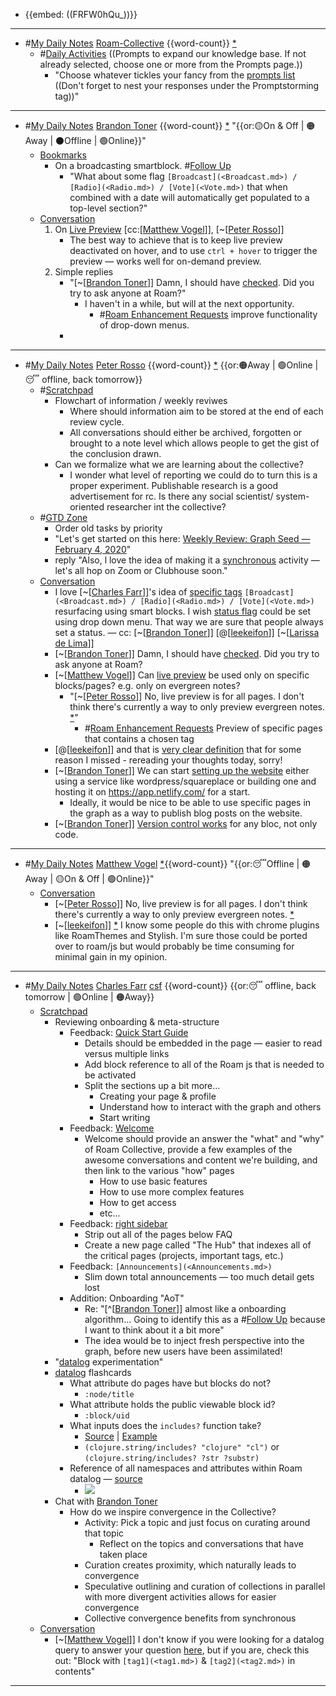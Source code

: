- {{embed: ((FRFW0hQu_))}}
- ---
- #[My Daily Notes](<My Daily Notes.md>) [Roam-Collective](<Roam-Collective.md>) {{word-count}} [*]([rc](<rc.md>)) 
    - #[Daily Activities](<Daily Activities.md>) ((Prompts to expand our knowledge base. If not already selected, choose one or more from the Prompts page.))
        - "Choose whatever tickles your fancy from the [prompts list]([Prompts](<Prompts.md>)) ((Don't forget to nest your responses under the Promptstorming tag))"
- ---
- #[My Daily Notes](<My Daily Notes.md>) [Brandon Toner](<Brandon Toner.md>) {{word-count}} [*]([bnt](<bnt.md>)) "{{or:🟡On & Off | 🟠Away | ⚫️Offline | 🟢Online}}"
    - [Bookmarks](<Bookmarks.md>)
        - On a broadcasting smartblock. #[Follow Up](<Follow Up.md>)
            - "What about some flag `[Broadcast](<Broadcast.md>) / [Radio](<Radio.md>) / [Vote](<Vote.md>)` that when combined with a date will automatically get populated to a top-level section?"
    - [Conversation](<Conversation.md>) 
        1. On [Live Preview](<Live Preview.md>) [cc:[[Matthew Vogel](<cc:[[Matthew Vogel.md>)]], [~[[Peter Rosso](<~[[Peter Rosso.md>)]] 
            - The best way to achieve that is to keep live preview deactivated on hover, and to use `ctrl + hover` to trigger the preview — works well for on-demand preview.
        2. Simple replies
            - "[~[[Brandon Toner](<~[[Brandon Toner.md>)]] Damn, I should have [checked](((uQo0I4CWK))). Did you try to ask anyone at Roam?"
                - I haven't in a while, but will at the next opportunity. 
                    - #[Roam Enhancement Requests](<Roam Enhancement Requests.md>) improve functionality of drop-down menus.
            - 
- ---
- #[My Daily Notes](<My Daily Notes.md>) [Peter Rosso](<Peter Rosso.md>) {{word-count}} [*]([ptr](<ptr.md>))   {{or:🟠Away | 🟢Online | 😴 offline, back tomorrow}}
    - #[Scratchpad](<Scratchpad.md>)
        - Flowchart of information / weekly reviwes
            - Where should information aim to be stored at the end of each review cycle.
            - All conversations should either be archived,  forgotten or brought to a note level which allows people to get the gist of the conclusion drawn.
        - Can we formalize what we are learning about the collective?
            - I wonder what level of reporting we could do to turn this is a proper experiment. Publishable research is a good advertisement for rc. Is there any social scientist/ system-oriented researcher int the collective? 
    - #[GTD Zone](<GTD Zone.md>) 
        - Order old tasks by priority
        - "Let's get started on this here: [Weekly Review: Graph Seed — February 4, 2020](<Weekly Review: Graph Seed — February 4, 2020.md>)"
        - reply "Also, l love the idea of making it a [synchronous](<synchronous.md>) activity — let's all hop on Zoom or Clubhouse soon."
    - [Conversation](<Conversation.md>)
        - I love [~[[Charles Farr](<~[[Charles Farr.md>)]]'s idea of [specific tags](((cfEfYDOAh))) `[Broadcast](<Broadcast.md>) / [Radio](<Radio.md>) / [Vote](<Vote.md>)` resurfacing using smart blocks. I wish [status flag](((hj8c8eDin))) could be set using drop down menu. That way we are sure that people always set a status.  — cc: [~[[Brandon Toner](<~[[Brandon Toner.md>)]] [@[[leekeifon](<@[[leekeifon.md>)]] [~[[Larissa de Lima](<~[[Larissa de Lima.md>)]]
        - [~[[Brandon Toner](<~[[Brandon Toner.md>)]] Damn, I should have [checked](((uQo0I4CWK))). Did you try to ask anyone at Roam?
        - [~[[Matthew Vogel](<~[[Matthew Vogel.md>)]] Can [live preview](((Ue69JZ6i5))) be used only on specific blocks/pages? e.g. only on evergreen notes?
            - "[~[[Peter Rosso](<~[[Peter Rosso.md>)]] No, live preview is for all pages. I don't think there's currently a way to only preview evergreen notes. [*](((hZjna0IrM)))"
                - #[Roam Enhancement Requests](<Roam Enhancement Requests.md>) Preview of specific pages that contains a chosen tag
        - [@[[leekeifon](<@[[leekeifon.md>)]] and that is [very clear definition](((1dcTvgxys))) that for some reason I missed - rereading your thoughts today, sorry!
        - [~[[Brandon Toner](<~[[Brandon Toner.md>)]] We can start [setting up the website](((m-bFHWp73))) either using a service like wordpress/squareplace or building one and hosting it on https://app.netlify.com/ for a start.
            - Ideally, it would be nice to be able to use specific pages in the graph as a way to publish blog posts on the website.
        - [~[[Brandon Toner](<~[[Brandon Toner.md>)]] [Version control works](((SHRExdEg8))) for any bloc, not only code.
- ---
- #[My Daily Notes](<My Daily Notes.md>) [Matthew Vogel](<Matthew Vogel.md>) [*]([mtv](<mtv.md>)){{word-count}} "{{or:😴Offline | 🟠Away | 🟡On & Off | 🟢Online}}"
    - [Conversation](<Conversation.md>) 
        - [~[[Peter Rosso](<~[[Peter Rosso.md>)]] No, live preview is for all pages. I don't think there's currently a way to only preview evergreen notes. [*](((hZjna0IrM)))
        - [~[[leekeifon](<~[[leekeifon.md>)]] [*](((rUTsMbOZ8))) I know some people do this with chrome plugins like RoamThemes and Stylish. I'm sure those could be ported over to roam/js but would probably be time consuming for minimal gain in my opinion.
- ---
- #[My Daily Notes](<My Daily Notes.md>) [Charles Farr](<Charles Farr.md>) [csf](<csf.md>) {{word-count}}  {{or:😴 offline, back tomorrow | 🟢Online | 🟠Away}}
    - [Scratchpad](<Scratchpad.md>)
        - Reviewing onboarding & meta-structure
            - Feedback: [Quick Start Guide](<Quick Start Guide.md>)
                - Details should be embedded in the page — easier to read versus multiple links
                - Add block reference to all of the Roam js that is needed to be activated
                - Split the sections up a bit more...
                    - Creating your page & profile
                    - Understand how to interact with the graph and others
                    - Start writing
            - Feedback: [Welcome](<Welcome.md>)
                - Welcome should provide an answer the "what" and "why" of Roam Collective, provide a few examples of the awesome conversations and content we're building, and then link to the various "how" pages
                    - How to use basic features
                    - How to use more complex features
                    - How to get access
                    - etc...
            - Feedback: [right sidebar](<right sidebar.md>)
                - Strip out all of the pages below FAQ
                - Create a new page called "The Hub" that indexes all of the critical pages (projects, important tags, etc.)
            - Feedback: `[Announcements](<Announcements.md>)`
                - Slim down total announcements — too much detail gets lost
            - Addition: Onboarding "AoT"
                - Re: "[^[[Brandon Toner](<^[[Brandon Toner.md>)]] almost like a onboarding algorithm... Going to identify this as a #[Follow Up](<Follow Up.md>) because I want to think about it a bit more"
                - The idea would be to inject fresh perspective into the graph, before new users have been assimilated! 
        - "[datalog](<datalog.md>) experimentation"
        - [datalog](<datalog.md>) flashcards
            - What attribute do pages have but blocks do not?
                - `:node/title`
            - What attribute holds the public viewable block id?
                - `:block/uid`
            - What inputs does the `includes?` function take?
                - [Source](https://clojuredocs.org/clojure.string/includes_q) | [Example](((e2IvT9vBU)))
                - `(clojure.string/includes? "clojure" "cl")` or `(clojure.string/includes? ?str ?substr)`
            - Reference of all namespaces and attributes within Roam datalog — [source](https://www.zsolt.blog/2021/01/Roam-Data-Structure-Query.html)
                - ![](https://firebasestorage.googleapis.com/v0/b/firescript-577a2.appspot.com/o/imgs%2Fapp%2FRoam-Collective%2FDG6QF7KkRa.png?alt=media&token=30525706-3deb-41d5-abee-5bdba56bbe74)
        - Chat with [Brandon Toner](<Brandon Toner.md>)
            - How do we inspire convergence in the Collective?
                - Activity: Pick a topic and just focus on curating around that topic
                    - Reflect on the topics and conversations that have taken place
                - Curation creates proximity, which naturally leads to convergence
                - Speculative outlining and curation of collections in parallel with more divergent activities allows for easier convergence
                - Collective convergence benefits from synchronous
    - [Conversation](<Conversation.md>)
        - [~[[Matthew Vogel](<~[[Matthew Vogel.md>)]] I don't know if you were looking for a datalog query to answer your question [here](((BrDNimG4F))), but if you are, check this out: "Block with `[tag1](<tag1.md>)` & `[tag2](<tag2.md>)` in contents"
- ---
